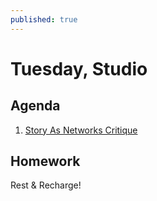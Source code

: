 ```yaml
---
published: true
---
```


# Tuesday, Studio
## Agenda
1. [Story As Networks Critique](https://docs.google.com/document/d/1qFXhgafa54z1UKo8e6jZIokDNB2YJ_2WEAHaDIf6aUI/edit?usp=sharing)

## Homework
Rest & Recharge!

<!-- # Thursday, Studio
## Agenda

1. Reflect on Project One timeline, what worked, what didn't work, what could be more helpful in the future.
2. Introduce Project Two: Elastic Collection
3. Lecture: Dynamic Uses of Data

## Homework
1. Read: [Sharing As Survival: Mindy Seu on the Cyberfeminism Index](https://walkerart.org/magazine/sharing-as-survival-mindy-seu-cyberfeminism-index)
2. Discussion, led by Ren.
3. Come in with three different ideas for the contents of your elastic collection. The content can be any type of media – photos, videos, animations, audio. For each idea, include a a written description of the contents, highlight your interest in it, three possible stories one could develop from this collection (does it connect to any broader discussions in visual culture, design, or beyond?), as well as an example of the visual component of the object. This can be done in Figma, in Google Slides, or a PDF.  
-->


